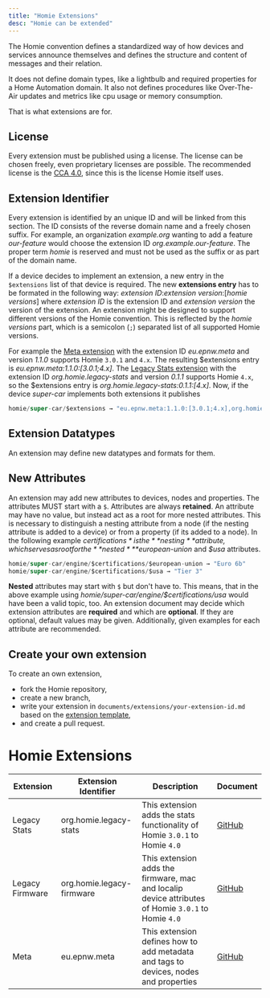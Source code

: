 ```yaml
---
title: "Homie Extensions"
desc: "Homie can be extended"
---
```


The Homie convention defines a standardized way of how devices and services announce themselves and defines the structure and content of messages and their relation.

It does not define domain types, like a lightbulb and required properties for a Home Automation domain.
It also not defines procedures like Over-The-Air updates and metrics like cpu usage or memory consumption.

That is what extensions are for.

## License
Every extension must be published using a license.
The license can be chosen freely, even proprietary licenses are possible.
The recommended license is the [CCA 4.0](https://homieiot.github.io/license), since this is the license Homie itself uses.

## Extension Identifier
Every extension is identified by an unique ID and will be linked from this section.
The ID consists of the reverse domain name and a freely chosen suffix.
For example, an organization *example.org* wanting to add a feature *our-feature* would choose the extension ID *org.example.our-feature*.
The proper term *homie* is reserved and must not be used as the suffix or as part of the domain name.

If a device decides to implement an extension, a new entry in the `$extensions` list of that device is required.
The new **extensions entry** has to be formated in the following way:
*extension ID*:*extension version*:[*homie versions*]
where *extension ID* is the extension ID and *extension version* the version of the extension.
An extension might be designed to support different versions of the Homie convention.
This is reflected by the *homie versions* part, which is a semicolon (`;`) separated list of all supported Homie versions.

For example the [Meta extension](https://github.com/homieiot/convention/blob/develop/extensions/documents/homie_meta_extension.md) with the extension ID *eu.epnw.meta* and version *1.1.0* supports Homie `3.0.1` and `4.x`.
The resulting $extensions entry is *eu.epnw.meta:1.1.0:[3.0.1;4.x]*.
The [Legacy Stats extension](https://github.com/homieiot/convention/blob/develop/extensions/documents/homie_legacy_stats_extension.md) with the extension ID *org.homie.legacy-stats* and version *0.1.1* supports Homie `4.x`, so the $extensions entry is *org.homie.legacy-stats:0.1.1:[4.x]*.
Now, if the device *super-car* implements both extensions it publishes
```java
homie/super-car/$extensions → "eu.epnw.meta:1.1.0:[3.0.1;4.x],org.homie.legacy-stats:0.1.1:[4.x]"
```

## Extension Datatypes
An extension may define new datatypes and formats for them.
	
## New Attributes
An extension may add new attributes to devices, nodes and properties.
The attributes MUST start with a `$`. Attributes are always **retained**.
An attribute may have no value, but instead act as a root for more nested attributes.
This is necessary to distinguish a nesting attribute from a node (if the nesting attribute is added to a device) or from a property (if its added to a node).
In the following example *$certifications* is the **nesting** attribute, which serves as root for the **nested** *$european-union* and *$usa* attributes.
```java
homie/super-car/engine/$certifications/$european-union → "Euro 6b"
homie/super-car/engine/$certifications/$usa → "Tier 3"
```
**Nested** attributes may start with `$` but don't have to.
This means, that in the above example using *homie/super-car/engine/$certifications/usa* would have been a valid topic, too.
An extension document may decide which extension attributes are **required** and which are **optional**.
If they are optional, default values may be given. Additionally, given examples for each attribute are recommended.

## Create your own extension

To create an own extension,

* fork the Homie repository,
* create a new branch,
* write your extension in `documents/extensions/your-extension-id.md` based on the [extension template](https://github.com/homieiot/convention/blob/develop/extensions/extension_template.md),
* and create a pull request.

# Homie Extensions

<!--EXTENSIONS-->

| Extension       | Extension Identifier      | Description                                                                                         | Document   |
|-----------------|---------------------------|-----------------------------------------------------------------------------------------------------|------------|
| Legacy Stats    | org.homie.legacy-stats    | This extension adds the stats functionality of Homie `3.0.1` to Homie `4.0`                         | [GitHub](https://github.com/homieiot/convention/blob/develop/extensions/documents/homie_legacy_stats_extension.md) |
| Legacy Firmware | org.homie.legacy-firmware | This extension adds the firmware, mac and localip device attributes of Homie `3.0.1` to Homie `4.0` | [GitHub](https://github.com/homieiot/convention/blob/develop/extensions/documents/homie_legacy_firmware_extension.md) |
| Meta            | eu.epnw.meta              | This extension defines how to add metadata and tags to devices, nodes and properties                | [GitHub](https://github.com/homieiot/convention/blob/develop/extensions/documents/homie_meta_extension.md) |
